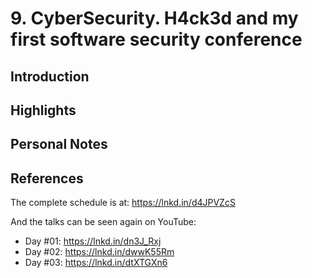 # 9. CyberSecurity. H4ck3d and my first software security conference

## Introduction


## Highlights


## Personal Notes


## References
The complete schedule is at: https://lnkd.in/d4JPVZcS

And the talks can be seen again on YouTube:
- Day #01: https://lnkd.in/dn3J_Rxj
- Day #02: https://lnkd.in/dwwK55Rm
- Day #03: https://lnkd.in/dtXTGXn6